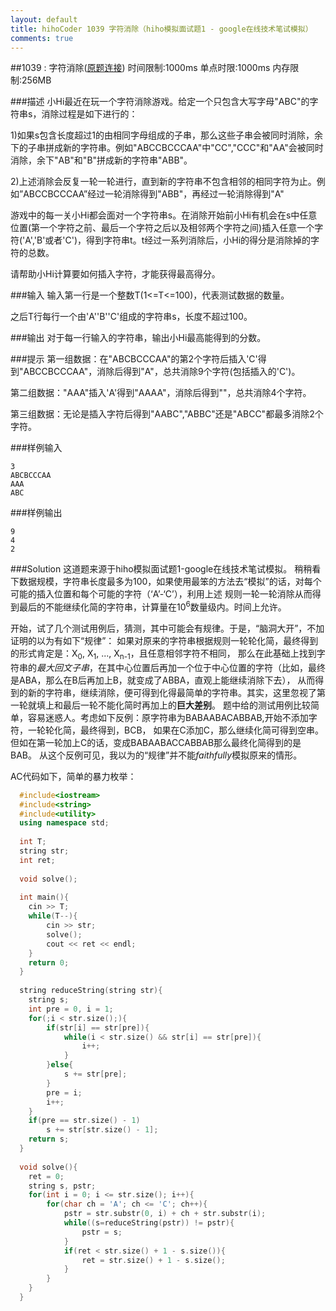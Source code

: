 ```yaml
---
layout: default
title: hihoCoder 1039 字符消除（hiho模拟面试题1 - google在线技术笔试模拟）
comments: true
---
```



##1039 : 字符消除([原题连接](http://hihocoder.com/problemset/problem/1039))
时间限制:1000ms
单点时限:1000ms
内存限制:256MB

###描述
小Hi最近在玩一个字符消除游戏。给定一个只包含大写字母"ABC"的字符串s，消除过程是如下进行的：

1)如果s包含长度超过1的由相同字母组成的子串，那么这些子串会被同时消除，余下的子串拼成新的字符串。例如"ABCCBCCCAA"中"CC","CCC"和"AA"会被同时消除，余下"AB"和"B"拼成新的字符串"ABB"。

2)上述消除会反复一轮一轮进行，直到新的字符串不包含相邻的相同字符为止。例如”ABCCBCCCAA”经过一轮消除得到"ABB"，再经过一轮消除得到"A"

游戏中的每一关小Hi都会面对一个字符串s。在消除开始前小Hi有机会在s中任意位置(第一个字符之前、最后一个字符之后以及相邻两个字符之间)插入任意一个字符('A','B'或者'C')，得到字符串t。t经过一系列消除后，小Hi的得分是消除掉的字符的总数。

请帮助小Hi计算要如何插入字符，才能获得最高得分。


###输入
输入第一行是一个整数T(1<=T<=100)，代表测试数据的数量。

之后T行每行一个由'A''B''C'组成的字符串s，长度不超过100。

###输出
对于每一行输入的字符串，输出小Hi最高能得到的分数。

###提示
第一组数据：在"ABCBCCCAA"的第2个字符后插入'C'得到"ABCCBCCCAA"，消除后得到"A"，总共消除9个字符(包括插入的'C')。

第二组数据："AAA"插入'A'得到"AAAA"，消除后得到""，总共消除4个字符。

第三组数据：无论是插入字符后得到"AABC","ABBC"还是"ABCC"都最多消除2个字符。

###样例输入
```
3
ABCBCCCAA
AAA
ABC
```
###样例输出
```
9
4
2
````
###Solution
这道题来源于hiho模拟面试题1-google在线技术笔试模拟。
稍稍看下数据规模，字符串长度最多为100，如果使用最笨的方法去“模拟”的话，对每个可能的插入位置和每个可能的字符（‘A’-‘C’），利用上述
规则一轮一轮消除从而得到最后的不能继续化简的字符串，计算量在10<sup>6</sup>数量级内。时间上允许。

开始，试了几个测试用例后，猜测，其中可能会有规律。于是，“脑洞大开”，不加证明的以为有如下“规律”：
如果对原来的字符串根据规则一轮轮化简，最终得到的形式肯定是：X<sub>0</sub>, X<sub>1</sub>, ..., X<sub>n-1</sub>，且任意相邻字符不相同，
那么在此基础上找到字符串的*最大回文子串*，在其中心位置后再加一个位于中心位置的字符（比如，最终是ABA，那么在B后再加上B，就变成了ABBA，直观上能继续消除下去），
从而得到的新的字符串，继续消除，便可得到化得最简单的字符串。其实，这里忽视了第一轮就填上和最后一轮不能化简时再加上的**巨大差别**。
题中给的测试用例比较简单，容易迷惑人。考虑如下反例：原字符串为BABAABACABBAB,开始不添加字符，一轮轮化简，最终得到，BCB，
如果在C添加C，那么继续化简可得到空串。但如在第一轮加上C的话，变成BABAABACCABBAB那么最终化简得到的是BAB。
从这个反例可见，我以为的“规律”并不能*faithfully*模拟原来的情形。

AC代码如下，简单的暴力枚举：

```cpp
  #include<iostream>
  #include<string>
  #include<utility>
  using namespace std;
  
  int T;
  string str;
  int ret;
  
  void solve();
  
  int main(){
  	cin >> T;
  	while(T--){
  		cin >> str;
  		solve();
  		cout << ret << endl;
  	}
  	return 0;
  }
  
  string reduceString(string str){
  	string s;
  	int pre = 0, i = 1;
  	for(;i < str.size();){
  		if(str[i] == str[pre]){
  			while(i < str.size() && str[i] == str[pre]){
  				i++;
  			}
  		}else{
  			s += str[pre];
  		}
  		pre = i;
  		i++;
  	}
  	if(pre == str.size() - 1)
  		s += str[str.size() - 1];
  	return s;
  }
  
  void solve(){
  	ret = 0;
  	string s, pstr;
  	for(int i = 0; i <= str.size(); i++){
  		for(char ch = 'A'; ch <= 'C'; ch++){
  			pstr = str.substr(0, i) + ch + str.substr(i);
  			while((s=reduceString(pstr)) != pstr){
  				pstr = s;
  			}
  			if(ret < str.size() + 1 - s.size()){
  				ret = str.size() + 1 - s.size();
  			}
  		}
  	}
  }
```
